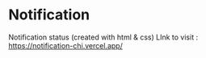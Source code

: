 # Notification
Notification status  (created with html &amp; css) 
LInk to visit : https://notification-chi.vercel.app/
